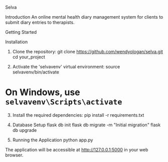 Selva

Introduction
An online mental health diary management system for clients to submit diary entries to therapists.


Getting Started

Installation
1. Clone the repository: 
git clone https://github.com/wendyologan/selva.git
cd your_project

2. Activate the 'selvavenv' virtual environment:
source selvavenv/bin/activate
 # On Windows, use `selvavenv\Scripts\activate`

3. Install the required dependencies:
pip install -r requirements.txt

4. Database Setup
flask db init
flask db migrate -m "Initial migration"
flask db upgrade

5. Running the Application
python app.py 

The application will be accessible at http://127.0.0.1:5000 in your web browser.

